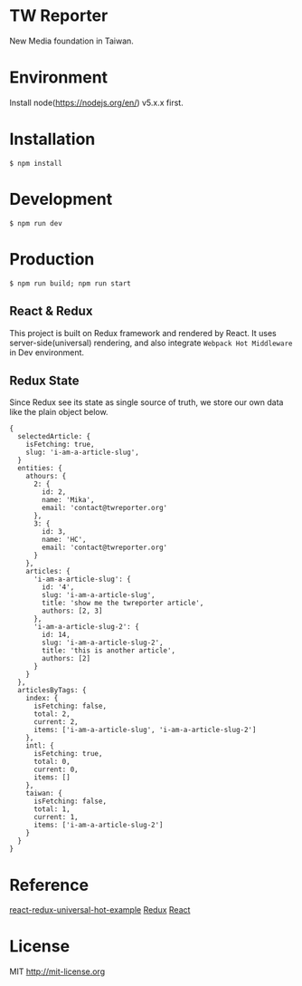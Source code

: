 # TW Reporter
New Media foundation in Taiwan.

# Environment
  Install node(https://nodejs.org/en/) v5.x.x first.

# Installation
    $ npm install

# Development
    $ npm run dev
  
# Production
    $ npm run build; npm run start

## React & Redux
This project is built on Redux framework and rendered by React.
It uses server-side(universal) rendering, and also integrate ```Webpack Hot Middleware``` in Dev environment.

## Redux State
Since Redux see its state as single source of truth, we store our own data like the plain object below.
```
{
  selectedArticle: {
    isFetching: true,
    slug: 'i-am-a-article-slug',
  }
  entities: {
    athours: {
      2: {
        id: 2,
        name: 'Mika',
        email: 'contact@twreporter.org'
      },
      3: {
        id: 3,
        name: 'HC',
        email: 'contact@twreporter.org'
      }
    },
    articles: {
      'i-am-a-article-slug': {
        id: '4',
        slug: 'i-am-a-article-slug',
        title: 'show me the twreporter article',
        authors: [2, 3]
      },
      'i-am-a-article-slug-2': {
        id: 14,
        slug: 'i-am-a-article-slug-2',
        title: 'this is another article',
        authors: [2]
      }
    }
  },
  articlesByTags: {
    index: {
      isFetching: false,
      total: 2,
      current: 2,
      items: ['i-am-a-article-slug', 'i-am-a-article-slug-2']
    },
    intl: {
      isFetching: true,
      total: 0,
      current: 0,
      items: []
    },
    taiwan: {
      isFetching: false,
      total: 1,
      current: 1,
      items: ['i-am-a-article-slug-2']
    }
  }
}

```

# Reference
[react-redux-universal-hot-example](https://github.com/erikras/react-redux-universal-hot-example)
[Redux](https://github.com/reactjs/redux)
[React](https://github.com/facebook/react)

# License

MIT http://mit-license.org
